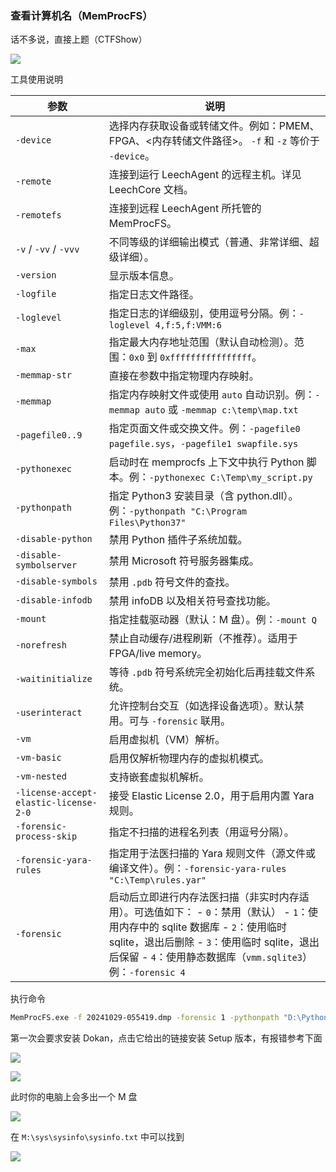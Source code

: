 ### 查看计算机名（MemProcFS）

话不多说，直接上题（CTFShow）

![](https://pic1.imgdb.cn/item/68720aba58cb8da5c8a06d7c.png)

工具使用说明

| 参数                                  | 说明                                                         |
| ------------------------------------- | ------------------------------------------------------------ |
| `-device`                             | 选择内存获取设备或转储文件。例如：PMEM、FPGA、<内存转储文件路径>。 `-f` 和 `-z` 等价于 `-device`。 |
| `-remote`                             | 连接到运行 LeechAgent 的远程主机。详见 LeechCore 文档。      |
| `-remotefs`                           | 连接到远程 LeechAgent 所托管的 MemProcFS。                   |
| `-v` / `-vv` / `-vvv`                 | 不同等级的详细输出模式（普通、非常详细、超级详细）。         |
| `-version`                            | 显示版本信息。                                               |
| `-logfile`                            | 指定日志文件路径。                                           |
| `-loglevel`                           | 指定日志的详细级别，使用逗号分隔。例：`-loglevel 4,f:5,f:VMM:6` |
| `-max`                                | 指定最大内存地址范围（默认自动检测）。范围：`0x0` 到 `0xffffffffffffffff`。 |
| `-memmap-str`                         | 直接在参数中指定物理内存映射。                               |
| `-memmap`                             | 指定内存映射文件或使用 `auto` 自动识别。例：`-memmap auto` 或 `-memmap c:\temp\map.txt` |
| `-pagefile0..9`                       | 指定页面文件或交换文件。例：`-pagefile0 pagefile.sys`，`-pagefile1 swapfile.sys` |
| `-pythonexec`                         | 启动时在 memprocfs 上下文中执行 Python 脚本。例：`-pythonexec C:\Temp\my_script.py` |
| `-pythonpath`                         | 指定 Python3 安装目录（含 python.dll）。例：`-pythonpath "C:\Program Files\Python37"` |
| `-disable-python`                     | 禁用 Python 插件子系统加载。                                 |
| `-disable-symbolserver`               | 禁用 Microsoft 符号服务器集成。                              |
| `-disable-symbols`                    | 禁用 `.pdb` 符号文件的查找。                                 |
| `-disable-infodb`                     | 禁用 infoDB 以及相关符号查找功能。                           |
| `-mount`                              | 指定挂载驱动器（默认：M 盘）。例：`-mount Q`                 |
| `-norefresh`                          | 禁止自动缓存/进程刷新（不推荐）。适用于 FPGA/live memory。   |
| `-waitinitialize`                     | 等待 `.pdb` 符号系统完全初始化后再挂载文件系统。             |
| `-userinteract`                       | 允许控制台交互（如选择设备选项）。默认禁用。可与 `-forensic` 联用。 |
| `-vm`                                 | 启用虚拟机（VM）解析。                                       |
| `-vm-basic`                           | 启用仅解析物理内存的虚拟机模式。                             |
| `-vm-nested`                          | 支持嵌套虚拟机解析。                                         |
| `-license-accept-elastic-license-2-0` | 接受 Elastic License 2.0，用于启用内置 Yara 规则。           |
| `-forensic-process-skip`              | 指定不扫描的进程名列表（用逗号分隔）。                       |
| `-forensic-yara-rules`                | 指定用于法医扫描的 Yara 规则文件（源文件或编译文件）。例：`-forensic-yara-rules "C:\Temp\rules.yar"` |
| `-forensic`                           | 启动后立即进行内存法医扫描（非实时内存适用）。可选值如下： - `0`：禁用（默认） - `1`：使用内存中的 sqlite 数据库 - `2`：使用临时 sqlite，退出后删除 - `3`：使用临时 sqlite，退出后保留 - `4`：使用静态数据库（`vmm.sqlite3`）例：`-forensic 4` |

执行命令

```sh
MemProcFS.exe -f 20241029-055419.dmp -forensic 1 -pythonpath "D:\Python-3.12.4"
```

第一次会要求安装 Dokan，点击它给出的链接安装 Setup 版本，有报错参考下面

![](https://pic1.imgdb.cn/item/687216b758cb8da5c8a0c499.png)

![](https://pic1.imgdb.cn/item/6872175d58cb8da5c8a0c7bc.png)

此时你的电脑上会多出一个 M 盘

![](https://pic1.imgdb.cn/item/6872179058cb8da5c8a0c8b1.png)

在 `M:\sys\sysinfo\sysinfo.txt` 中可以找到

![](https://pic1.imgdb.cn/item/6872183558cb8da5c8a0cc59.png)